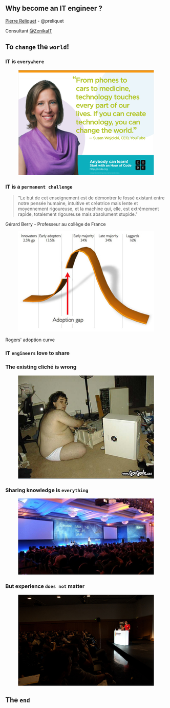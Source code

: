 ## Why become an IT engineer ?

[Pierre Reliquet](http://github.com/PierreReliquet) - @preliquet

Consultant [@ZenikaIT](http://zenika.com/)



## To `change` the `world`!



### IT is `everywhere`


<figure>
  <img src="img/susan-poster.png" />
</figure>



### IT is a `permanent challenge`


>"Le but de cet enseignement est de d&eacute;montrer le foss&eacute; existant entre notre pens&eacute;e humaine, intuitive et cr&eacute;atrice mais lente et moyennement rigoureuse, et la machine qui, elle, est extr&ecirc;mement rapide, totalement rigoureuse mais absolument stupide."

G&eacute;rard Berry - Professeur au coll&egrave;ge de France


<figure>
  <img src="img/acceptation.jpg"/>
</figure>
Rogers' adoption curve



### IT `engineers` love to share


### The existing clich&eacute; is wrong
<figure>
  <img src="img/old-geek.jpg" />
</figure>


### Sharing knowledge is `everything`
<figure>
  <img src="img/java-one.jpg" />
</figure>


### But experience `does not` matter

<figure>
  <img src="img/conference.jpg" />
</figure>



## The `end`

